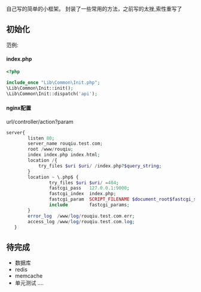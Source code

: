自己写的简单的小框架。
封装了一些常用的方法，之前写的太挫,索性重写了

## 初始化
范例:
#### index.php 
```php
<?php

include_once "Lib\Common\Init.php";
\Lib\Common\Init::init();
\Lib\Common\Init::dispatch('api');

```

#### nginx配置
url/controller/action?param
```php
server{
        listen 80;
        server_name rouqiu.test.com;
        root /www/rouqiu;
        index index.php index.html;
        location /{
            try_files $uri $uri/ /index.php?$query_string;
        }
        location ~ \.php$ {
                try_files $uri $uri/ =404;
                fastcgi_pass   127.0.0.1:9000;
                fastcgi_index  index.php;
                fastcgi_param  SCRIPT_FILENAME $document_root$fastcgi_script_name;
                include        fastcgi_params;
        }
        error_log  /www/log/rouqiu.test.com.err;
        access_log /www/log/rouqiu.test.com.log;
   }
```
## 待完成
* 数据库
* redis
* memcache
* 单元测试
....
